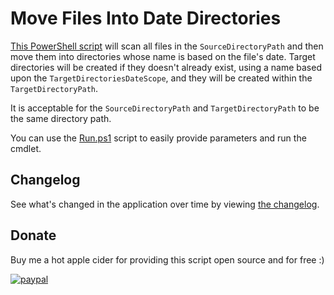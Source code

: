 # Move Files Into Date Directories

[This PowerShell script](src/MoveFilesIntoDateDirectories.ps1) will scan all files in the `SourceDirectoryPath` and then move them into directories whose name is based on the file's date.
Target directories will be created if they doesn't already exist, using a name based upon the `TargetDirectoriesDateScope`, and they will be created within the `TargetDirectoryPath`.

It is acceptable for the `SourceDirectoryPath` and `TargetDirectoryPath` to be the same directory path.

You can use the [Run.ps1](src/Run.ps1) script to easily provide parameters and run the cmdlet.

## Changelog

See what's changed in the application over time by viewing [the changelog](Changelog.md).

## Donate

Buy me a hot apple cider for providing this script open source and for free :)

[![paypal](https://www.paypalobjects.com/en_US/i/btn/btn_donateCC_LG.gif)](https://www.paypal.me/deadlydogDan/2USD)
